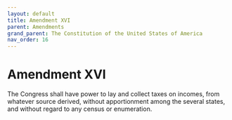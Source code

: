 ```yaml
---
layout: default
title: Amendment XVI
parent: Amendments
grand_parent: The Constitution of the United States of America
nav_order: 16
---
```


# Amendment XVI

The Congress shall have power to lay and collect taxes on incomes, from whatever source derived, without apportionment among the several states, and without regard to any census or enumeration.